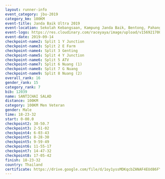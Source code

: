 ```yaml
---
layout: runner-info 
event_category: jbu-2019 
category_km: 100KM 
event-title: Janda Baik Ultra 2019  
event-location: Sekolah Kebangsaan, Kampung Janda Baik, Bentong, Pahang, Malaysia 
event-logo: https://res.cloudinary.com/raceyaya/image/upload/v1569217009/logo/janda-baik_vch1pc.jpg 
event-date: 2019-09-14 
checkpoint-name2: Split 1 Y Junction 
checkpoint-name3: Split 2 E Farm 
checkpoint-name4: Split 3 Genting 
checkpoint-name5: Split 4 Y Junction 
checkpoint-name6: Split 5 ATV 
checkpoint-name7: Split 6 Nuang (1) 
checkpoint-name8: Split 7 G Nuang 
checkpoint-name9: Split 8 Nuang (2) 
overall_rank: 16
gender_rank: 15
category_rank: 7
bib: 12039
name: SANTICHAI SALAD
distance: 100KM
category: 100KM Men Veteran
gender: Male
time: 18-23-32
start: 0-00.0
checkpoint2: 38-50.7
checkpoint3: 2-51-02
checkpoint4: 6-03-43
checkpoint5: 8-28-30
checkpoint5: 9-59-49
checkpoint6: 11-55-17
checkpoint7: 14-47-32
checkpoint8: 17-05-42
finish: 18-23-32
country: Thailand
certificate: https://drive.google.com/file/d/1oy1yssMDKqcbZANAF4EUd86FYuuW1p49/view?usp=sharing
---
```

